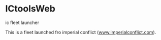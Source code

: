 # ICtoolsWeb
ic fleet launcher

This is a fleet launched fro imperial conflict (www.imperialconflict.com).
